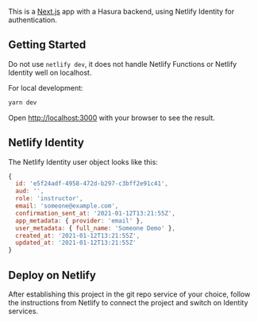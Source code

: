 This is a [Next.js](https://nextjs.org/) app with a Hasura backend, using Netlify Identity for authentication.

## Getting Started

Do not use `netlify dev`, it does not handle Netlify Functions or Netlify Identity well on localhost.

For local development:

```bash
yarn dev
```

Open [http://localhost:3000](http://localhost:3000) with your browser to see the result.

## Netlify Identity

The Netlify Identity user object looks like this:

```js
{
  id: 'e5f24adf-4958-472d-b297-c3bff2e91c41',
  aud: '',
  role: 'instructor',
  email: 'someone@example.com',
  confirmation_sent_at: '2021-01-12T13:21:55Z',
  app_metadata: { provider: 'email' },
  user_metadata: { full_name: 'Someone Demo' },
  created_at: '2021-01-12T13:21:55Z',
  updated_at: '2021-01-12T13:21:55Z'
}
```

## Deploy on Netlify

After establishing this project in the git repo service of your choice, follow the instructions from Netlify to connect the project and switch on Identity services.

